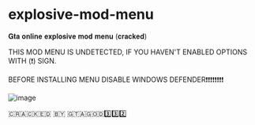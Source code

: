 # explosive-mod-menu
𝐆𝐭𝐚 𝐨𝐧𝐥𝐢𝐧𝐞 𝐞𝐱𝐩𝐥𝐨𝐬𝐢𝐯𝐞 𝐦𝐨𝐝 𝐦𝐞𝐧𝐮 (𝐜𝐫𝐚𝐜𝐤𝐞𝐝)

THIS MOD MENU IS UNDETECTED, IF YOU HAVEN'T ENABLED OPTIONS WITH (❗) SIGN.

BEFORE INSTALLING MENU DISABLE WINDOWS DEFENDER❗❗❗❗❗❗❗❗


![image](https://github.com/GtaGOd332/explosive-mod-menu/assets/143516030/ede0cb3f-2cc2-4a72-9d3b-1e230356b356)

​🇨​​🇷​​🇦​​🇨​​🇰​​🇪​​🇩​ ​🇧​​🇾​ ​🇬​​🇹​​🇦​​🇬​​🇴​​🇩​3️⃣3️⃣2️⃣
